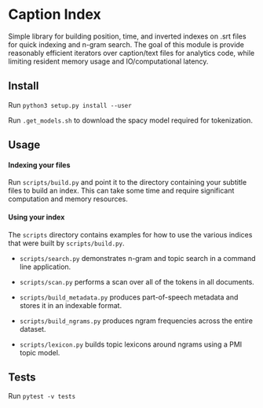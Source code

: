 # Caption Index

Simple library for building position, time, and inverted indexes on .srt files
for quick indexing and n-gram search. The goal of this module is provide
reasonably efficient iterators over caption/text files for analytics code,
while limiting resident memory usage and IO/computational latency.

## Install

Run `python3 setup.py install --user`

Run `.get_models.sh` to download the spacy model required for tokenization.

## Usage

#### Indexing your files

Run `scripts/build.py` and point it to the directory containing your subtitle
files to build an index. This can take some time and require significant
computation and memory resources.

#### Using your index

The `scripts` directory contains examples for how to use the various indices
that were built by `scripts/build.py`.

- `scripts/search.py` demonstrates n-gram and topic search in a command line
  application.

- `scripts/scan.py` performs a scan over all of the tokens in all documents.

- `scripts/build_metadata.py` produces part-of-speech metadata and stores it
  in an indexable format.

- `scripts/build_ngrams.py` produces ngram frequencies across the entire
  dataset.

- `scripts/lexicon.py` builds topic lexicons around ngrams using a PMI topic
  model.

## Tests

Run `pytest -v tests`
